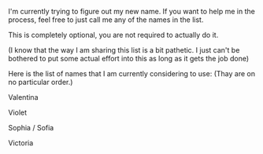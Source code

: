I'm currently trying to figure out my new name. If you want to help me in the process, feel free to just call me any of the names in the list.

This is completely optional, you are not required to actually do it.

(I know that the way I am sharing this list is a bit pathetic. I just can't be bothered to put some actual effort into this as long as it gets the job done)

Here is the list of names that I am currently considering to use:
(Thay are on no particular order.)

Valentina

Violet

Sophia / Sofia

Victoria
